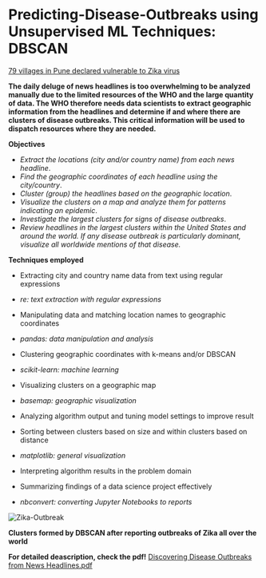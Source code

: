 
# Predicting-Disease-Outbreaks using Unsupervised ML Techniques: DBSCAN


[79 villages in Pune declared vulnerable to Zika virus ](https://user-images.githubusercontent.com/54360488/129195846-d2cffd16-2f3e-46b1-8dfd-c0db3fd1a431.png)




__The daily deluge of news headlines is too overwhelming to be analyzed manually due to the limited resources of the WHO and the large quantity of data. The WHO therefore needs data scientists to extract geographic information from the headlines and determine if and where there are clusters of disease outbreaks. This critical information will be used to dispatch resources where they are needed.__

__Objectives__

* *Extract the locations (city and/or country name) from each news headline*.
* *Find the geographic coordinates of each headline using the city/country*.
* *Cluster (group) the headlines based on the geographic location*.
* *Visualize the clusters on a map and analyze them for patterns indicating an epidemic*.
* *Investigate the largest clusters for signs of disease outbreaks*.
* *Review headlines in the largest clusters within the United States and around the world. If any disease outbreak is particularly dominant, visualize all worldwide mentions of that disease.*


**Techniques employed**


* Extracting city and country name data from text using regular expressions  
 * *re: text extraction with regular expressions* 

* Manipulating data and matching location names to geographic coordinates  
* *pandas: data manipulation and analysis*

* Clustering geographic coordinates with k-means and/or DBSCAN  
 * *scikit-learn: machine learning*

* Visualizing clusters on a geographic map  
 * *basemap: geographic visualization*

* Analyzing algorithm output and tuning model settings to improve result

* Sorting between clusters based on size and within clusters based on distance  
 * *matplotlib: general visualization*

* Interpreting algorithm results in the problem domain

* Summarizing findings of a data science project effectively  
 * *nbconvert: converting Jupyter Notebooks to reports*



![Zika-Outbreak](https://user-images.githubusercontent.com/54360488/129198087-0ed0b6d5-b3fc-4244-957f-bf17962bba4f.png)

**Clusters formed by DBSCAN after reporting outbreaks of Zika all over the world**






**For detailed deascription, check the pdf!**
[Discovering Disease Outbreaks from News Headlines.pdf](https://github.com/ItsQuantumC/Predicting-Disease-Outbreaks/files/6973836/Discovering.Disease.Outbreaks.from.News.Headlines.pdf)
